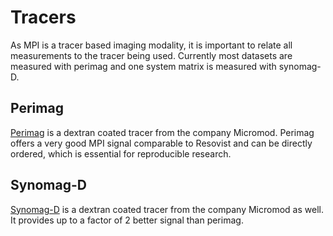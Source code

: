 # Tracers

As MPI is a tracer based imaging modality, it is important to relate all
measurements to the tracer being used. Currently most datasets are measured with perimag and
one system matrix is measured with synomag-D.

## Perimag
[Perimag](https://www.micromod.de/de/produkte-197-magnetisch_peri.html) is a dextran coated tracer from the
company Micromod. Perimag offers a very good MPI signal comparable to Resovist and can be directly ordered, which is essential for reproducible research.

## Synomag-D
[Synomag-D](https://www.micromod.de/en/produkte-230-magnetic_syno.html) is a dextran coated tracer from the
company Micromod as well. It provides up to a factor of 2 better signal than perimag.
